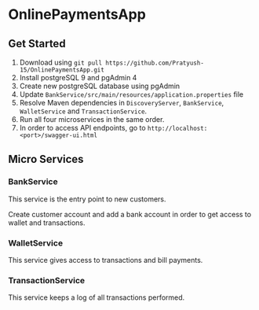 # OnlinePaymentsApp

## Get Started

1. Download using ```git pull https://github.com/Pratyush-15/OnlinePaymentsApp.git```
2. Install postgreSQL 9 and pgAdmin 4
3. Create new postgreSQL database using pgAdmin 
4. Update ```BankService/src/main/resources/application.properties``` file
5. Resolve Maven dependencies in ```DiscoveryServer```, ```BankService```, ```WalletService``` and ```TransactionService```.
6. Run all four microservices in the same order.
7. In order to access API endpoints, go to ```http://localhost:<port>/swagger-ui.html```

## Micro Services

### BankService

This service is the entry point to new customers. 

Create customer account and add a bank account in order to get access to wallet and transactions.

### WalletService

This service gives access to transactions and bill payments.

### TransactionService

This service keeps a log of all transactions performed.
